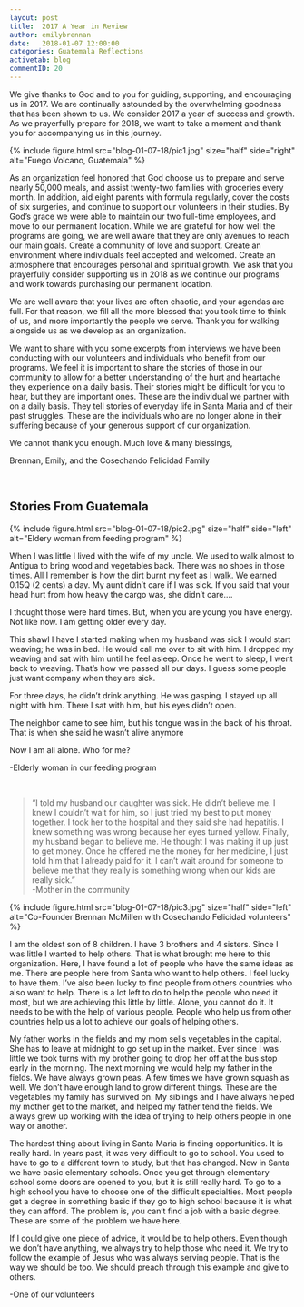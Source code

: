 ```yaml
---
layout: post
title:  2017 A Year in Review
author: emilybrennan
date:   2018-01-07 12:00:00
categories: Guatemala Reflections
activetab: blog
commentID: 20
---
```


We give thanks to God and to you for guiding, supporting, and encouraging us in 2017. We are continually astounded by the overwhelming goodness that has been shown to us. We consider 2017 a year of success and growth. As we prayerfully prepare for 2018, we want to take a moment and thank you for accompanying us in this journey. 

{% include figure.html src="blog-01-07-18/pic1.jpg" size="half" side="right" alt="Fuego Volcano, Guatemala" %}

As an organization feel honored that God choose us to prepare and serve nearly 50,000 meals, and assist twenty-two families with groceries every month. In addition, aid eight parents with formula regularly, cover the costs of six surgeries, and continue to support our volunteers in their studies. By God’s grace we were able to maintain our two full-time employees, and move to our permanent location. While we are grateful for how well the programs are going, we are well aware that they are only avenues to reach our main goals. Create a community of love and support. Create an environment where individuals feel accepted and welcomed. Create an atmosphere that encourages personal and spiritual growth. We ask that you prayerfully consider supporting us in 2018 as we continue our programs and work towards purchasing our permanent location.

We are well aware that your lives are often chaotic, and your agendas are full. For that reason, we fill all the more blessed that you took time to think of us, and more importantly the people we serve.  Thank you for walking alongside us as we develop as an organization. 

We want to share with you some excerpts from interviews we have been conducting with our volunteers and individuals who benefit from our programs. We feel it is important to share the stories of those in our community to allow for a better understanding of the hurt and heartache they experience on a daily basis. Their stories might be difficult for you to hear, but they are important ones. These are the individual we partner with on a daily basis.  They tell stories of everyday life in Santa Maria and of their past struggles. These are the individuals who are no longer alone in their suffering because of your generous support of our organization.  

<p class="meta">We cannot thank you enough. Much love & many blessings,</p>

<p class="meta">Brennan, Emily, and the Cosechando Felicidad Family</p>

&nbsp;

## Stories From Guatemala

{% include figure.html src="blog-01-07-18/pic2.jpg" size="half" side="left" alt="Eldery woman from feeding program" %}

When I was little I lived with the wife of my uncle. We used to walk almost to Antigua to bring wood and vegetables back. There was no shoes in those times. All I remember is how the dirt burnt my feet as I walk. We earned 0.15Q (2 cents) a day. My aunt didn’t care if I was sick. If you said that your head hurt from how heavy the cargo was, she didn’t care....

I thought those were hard times. But, when you are young you have energy. Not like now. I am getting older every day.

This shawl I have I started making when my husband was sick I would start weaving; he was in bed. He would call me over to sit with him. I dropped my weaving and sat with him until he feel asleep. Once he went to sleep, I went back to weaving. That’s how we passed all our days. I guess some people just want company when they are sick.

For three days, he didn’t drink anything. He was gasping. I stayed up all night with him. There I sat with him, but his eyes didn’t open.

The neighbor came to see him, but his tongue was in the back of his throat. That is when she said he wasn’t alive anymore

Now I am all alone. Who for me?

<p class="meta">-Elderly woman in our feeding program</p>

&nbsp;

>“I told my husband our daughter was sick. He didn’t believe me. I knew I couldn’t wait for him, so I just tried my best to put money together. I took her to the hospital and they said she had hepatitis. I knew something was wrong because her eyes turned yellow. Finally, my husband began to believe me. He thought I was making it up just to get money. Once he offered me the money for her medicine, I just told him that I already paid for it. I can’t wait around for someone to believe me that they really is something wrong when our kids are really sick.” <br>
>-Mother in the community

{% include figure.html src="blog-01-07-18/pic3.jpg" size="half" side="left" alt="Co-Founder Brennan McMillen with Cosechando Felicidad volunteers" %}

I am the oldest son of 8 children. I have 3 brothers and 4 sisters. Since I was little I wanted to help others. That is what brought me here to this organization. Here, I have found a lot of people who have the same ideas as me. There are people here from Santa who want to help others. I feel lucky to have them. I’ve also been lucky to find people from others countries who also want to help. There is a lot left to do to help the people who need it most, but we are achieving this little by little. Alone, you cannot do it. It needs to be with the help of various people. People who help us from other countries help us a lot to achieve our goals of helping others.

My father works in the fields and my mom sells vegetables in the capital. She has to leave at midnight to go set up in the market. Ever since I was little we took turns with my brother going to drop her off at the bus stop early in the morning. The next morning we would  help my father in the fields. We have always grown peas. A few times we have grown squash as well. We don’t have enough land to grow different things. These are the vegetables my family has survived on. My siblings and I have always helped my mother get to the market, and helped my father tend the fields. We always grew up working with the idea of trying to help others people in one way or another.

The hardest thing about living in Santa Maria is finding opportunities. It is really hard. In years past, it was very difficult to go to school. You used to have to go to a different town to study, but that has changed. Now in Santa we have basic elementary schools. Once you get through elementary school some doors are opened to you, but it is still really hard. To go to a high school you have to choose one of the difficult specialties. Most people get a degree in something basic if they go to high school because it is what they can afford. The problem is, you can’t find a job with a basic degree. These are some of the problem we have here.

If I could give one piece of advice, it would be to help others. Even though we don’t have anything, we always try to help those who need it. We try to follow the example of Jesus who was always serving people. That is the way we should be too. We should preach through this example and give to others. 

<p class="meta">-One of our volunteers</p>
